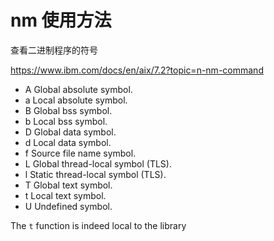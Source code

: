 # nm 使用方法

查看二进制程序的符号

https://www.ibm.com/docs/en/aix/7.2?topic=n-nm-command

- A Global absolute symbol.
- a Local absolute symbol.
- B Global bss symbol.
- b Local bss symbol.
- D Global data symbol.
- d Local data symbol.
- f Source file name symbol.
- L Global thread-local symbol (TLS).
- l Static thread-local symbol (TLS).
- T Global text symbol.
- t Local text symbol.
- U Undefined symbol.

The `t` function is indeed local to the library
